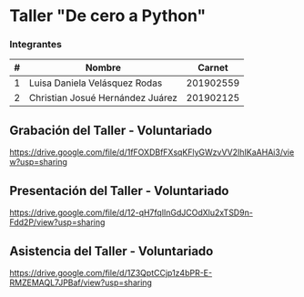 # Taller "De cero a Python"

### Integrantes 

| # | Nombre                                | Carnet    |
|---|---------------------------------------|-----------|
| 1 | Luisa Daniela Velásquez Rodas         | 201902559 |
| 2 | Christian Josué Hernández Juárez      | 201902125 |



## Grabación del Taller - Voluntariado 
https://drive.google.com/file/d/1fFOXDBfFXsqKFlyGWzvVV2IhIKaAHAi3/view?usp=sharing

## Presentación del Taller - Voluntariado 
https://drive.google.com/file/d/12-qH7fqlInGdJCOdXlu2xTSD9n-Fdd2P/view?usp=sharing


## Asistencia del Taller - Voluntariado
https://drive.google.com/file/d/1Z3QptCCjp1z4bPR-E-RMZEMAQL7JPBaf/view?usp=sharing